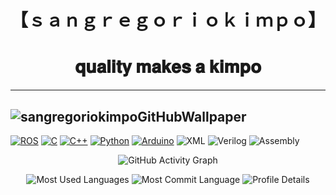 <h1 align="center">【﻿ｓａｎｇｒｅｇｏｒｉｏｋｉｍｐｏ】</h1>
<h1 align="center">𝐪𝐮𝐚𝐥𝐢𝐭𝐲 𝐦𝐚𝐤𝐞𝐬 𝐚 𝐤𝐢𝐦𝐩𝐨</h1>
<!-- <h1 align="center" style="font-size: 1px;">𝐑𝐨𝐛𝐨𝐭𝐢𝐜𝐢𝐬𝐭</h1> -->


----------------------------------------------------------------------------------------------------------------------------------------------------------------------------------------------------
![sangregoriokimpoGitHubWallpaper](https://github.com/sangregoriokimpo/sangregoriokimpo/assets/144968837/031850ed-f31b-4bcc-8851-ed3b1a1c840f)
----------------------------------------------------------------------------------------------------------------------------------------------------------------------------------------------------

<!-- Tech Stack (Badges) -->
[![ROS](https://img.shields.io/badge/ROS-0A0FF9?style=for-the-badge&logo=ros&logoColor=white)](https://www.ros.org/)
[![C](https://img.shields.io/badge/C-00599C?style=for-the-badge&logo=c&logoColor=white)](https://en.wikipedia.org/wiki/C_(programming_language))
[![C++](https://img.shields.io/badge/C++-00599C?style=for-the-badge&logo=cplusplus&logoColor=white)](https://isocpp.org/)
[![Python](https://img.shields.io/badge/Python-3776AB?style=for-the-badge&logo=python&logoColor=white)](https://www.python.org/)
[![Arduino](https://img.shields.io/badge/Arduino-00979D?style=for-the-badge&logo=arduino&logoColor=white)](https://www.arduino.cc/)
![XML](https://img.shields.io/badge/XML-8A2BE2?style=for-the-badge)
![Verilog](https://img.shields.io/badge/Verilog-555?style=for-the-badge)
![Assembly](https://img.shields.io/badge/Assembly-555?style=for-the-badge)


<p align="center">
  <img src="https://activity-graph.herokuapp.com/graph?username=sangregoriokimpo&theme=react-dark" alt="GitHub Activity Graph">
</p>

<p align="center">
  <img src="http://github-profile-summary-cards.vercel.app/api/cards/repos-per-language?username=sangregoriokimpo&theme=github_dark" alt="Most Used Languages">
  <img src="http://github-profile-summary-cards.vercel.app/api/cards/most-commit-language?username=sangregoriokimpo&theme=github_dark" alt="Most Commit Language">
  <img src="http://github-profile-summary-cards.vercel.app/api/cards/profile-details?username=sangregoriokimpo&theme=github_dark" alt="Profile Details">
</p>





